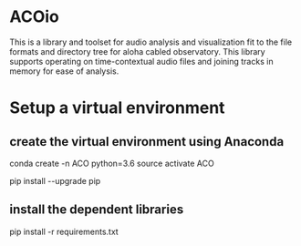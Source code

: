 # ACOio
This is a library and toolset for audio analysis and visualization fit to
the file formats and directory tree for aloha cabled observatory. This
library supports operating on time-contextual audio files and joining tracks
in memory for ease of analysis.

# Setup a virtual environment

## create the virtual environment using Anaconda

conda create -n ACO python=3.6
source activate ACO

pip install --upgrade pip

## install the dependent libraries
pip install -r requirements.txt